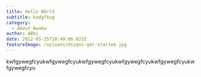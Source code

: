 ```yaml
---
title: Hello WOrld
subtitle: kadgfkug
category:
  - About Awake
author: ABhi
date: 2022-05-25T10:49:06.022Z
featureImage: /uploads/disqus-get-started.jpg
---
```

kwfgywegfcyukwfgywegfcyukwfgywegfcyukwfgywegfcyukwfgywegfcyukwfgywegfcyu